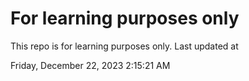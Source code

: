 # For learning purposes only
This repo is for learning purposes only.
Last updated at

Friday, December 22, 2023 2:15:21 AM

